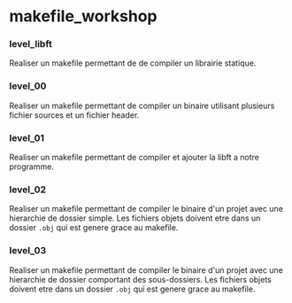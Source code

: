 # makefile_workshop

### level_libft

Realiser un makefile permettant de de compiler un librairie statique.

### level_00

Realiser un makefile permettant de compiler un binaire utilisant plusieurs fichier sources et un fichier header.

### level_01

Realiser un makefile permettant de compiler et ajouter la libft a notre programme.

### level_02

Realiser un makefile permettant de compiler le binaire d'un projet avec une hierarchie de dossier simple.
Les fichiers objets doivent etre dans un dossier `.obj` qui est genere grace au makefile.

### level_03

Realiser un makefile permettant de compiler le binaire d'un projet avec une hierarchie de dossier comportant des sous-dossiers.
Les fichiers objets doivent etre dans un dossier `.obj` qui est genere grace au makefile.
